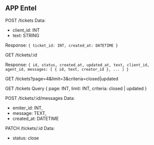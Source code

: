## APP Entel

POST /tickets
  Data:
  - client_id: INT
  - text: STRING


  Response:
  `
  {
    ticket_id: INT,
    created_at: DATETIME
  }
  `

GET /tickets/:id

  Response:
  `
  {
    id,
    status,
    created_at,
    updated_at,
    text,
    client_id,
    agent_id,
    messages: [
      {
        id,
        text,
        creator_id
      }, ...
    ]
  }
  `

GET /tickets?page=4&limit=3&criteria=closed|updated

GET /tickets
  Query {
    page: INT,
    limit: INT,
    criteria: closed | updated
  }

POST /tickets/:id/messages
  Data:
  - emiter_id: INT,
  - message: TEXT,
  - created_at: DATETIME


PATCH /tickets/:id
  Data:
  - status: close

